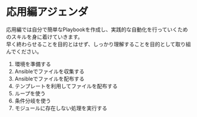 # 応用編アジェンダ

応用編では自分で簡単なPlaybookを作成し、実践的な自動化を行っていくためのスキルを身に着けていきます。  
早く終わらせることを目的とはせず、しっかり理解することを目的として取り組んでください。

1. 環境を準備する
2. Ansibleでファイルを収集する
3. Ansibleでファイルを配布する
4. テンプレートを利用してファイルを配布する
5. ループを使う
6. 条件分岐を使う
7. モジュールに存在しない処理を実行する
